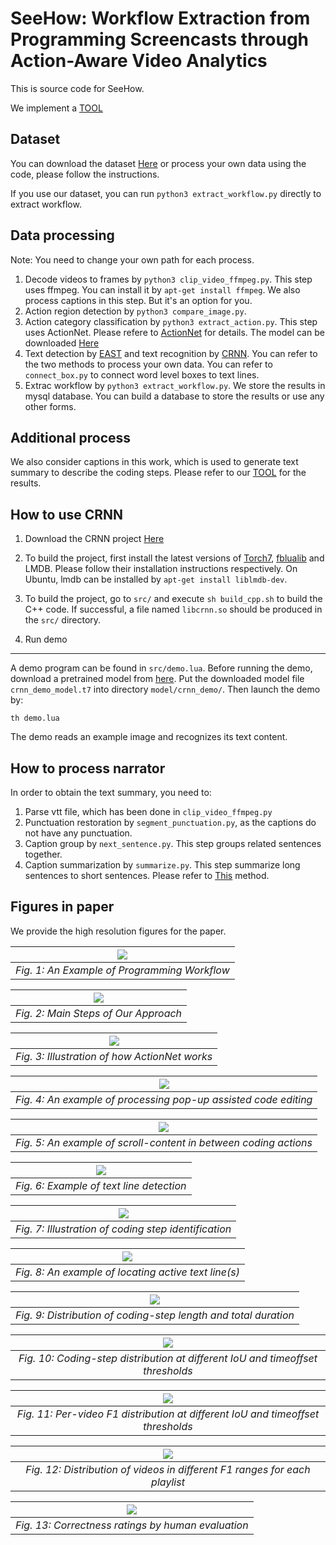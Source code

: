 # SeeHow: Workflow Extraction from Programming Screencasts through Action-Aware Video Analytics

This is source code for SeeHow.

We implement a [TOOL](http://seecollections.com/seehow/)

## Dataset
You can download the dataset [Here](https://drive.google.com/file/d/1gT3afHGFIxfPlWK4LCq8Cp1RlhPboRgw/view?usp=sharing) or process your own data using the code, please follow the instructions.

If you use our dataset, you can run `python3 extract_workflow.py` directly to extract workflow.

## Data processing
Note: You need to change your own path for each process.
1. Decode videos to frames by `python3 clip_video_ffmpeg.py`. This step uses ffmpeg. You can install it by `apt-get install ffmpeg`. We also process captions in this step. But it's an option for you.
2. Action region detection by `python3 compare_image.py`. 
3. Action category classification by `python3 extract_action.py`. This step uses ActionNet. Please refere to [ActionNet](https://github.com/DehaiZhao/ActionNet) for details. The model can be downloaded [Here](https://drive.google.com/file/d/1lbrtNbnfR9T6epawMRCMC-xdj1wsm4IK/view?usp=sharing)
4. Text detection by [EAST](https://github.com/argman/EAST) and text recognition by [CRNN](https://github.com/bgshih/crnn). You can refer to the two methods to process your own data. You can refer to `connect_box.py` to connect word level boxes to text lines.
5. Extrac workflow by `python3 extract_workflow.py`. We store the results in mysql database. You can build a database to store the results or use any other forms.

## Additional process
We also consider captions in this work, which is used to generate text summary to describe the coding steps. Please refer to our [TOOL](http://seecollections.com/seehow/) for the results.

## How to use CRNN
1. Download the CRNN project [Here](https://github.com/bgshih/crnn.git)
2. To build the project, first install the latest versions of [Torch7](http://torch.ch), [fblualib](https://github.com/facebook/fblualib) and LMDB. Please follow their installation instructions respectively. On Ubuntu, lmdb can be installed by ``apt-get install liblmdb-dev``.

3. To build the project, go to ``src/`` and execute ``sh build_cpp.sh`` to build the C++ code. If successful, a file named ``libcrnn.so`` should be produced in the ``src/`` directory.

4. Run demo
--------

A demo program can be found in ``src/demo.lua``. Before running the demo, download a pretrained model from [here](https://www.dropbox.com/s/tx6cnzkpg99iryi/crnn_demo_model.t7?dl=0). Put the downloaded model file ``crnn_demo_model.t7`` into directory ``model/crnn_demo/``. Then launch the demo by:

    th demo.lua

The demo reads an example image and recognizes its text content.

## How to process narrator

In order to obtain the text summary, you need to:
1. Parse vtt file, which has been done in `clip_video_ffmpeg.py`
2. Punctuation restoration by `segment_punctuation.py`, as the captions do not have any punctuation.
3. Caption group by `next_sentence.py`. This step groups related sentences together.
4. Caption summarization by `summarize.py`. This step summarize long sentences to short sentences. Please refer to [This](https://github.com/nlpyang/PreSumm) method.

## Figures in paper
We provide the high resolution figures for the paper.

| ![](/images/example.jpg) | 
|:--:| 
| *Fig. 1: An Example of Programming Workflow* |

| ![](/images/step.jpg) | 
|:--:| 
| *Fig. 2: Main Steps of Our Approach* |

| ![](/images/actionnet.jpg) | 
|:--:| 
| *Fig. 3: Illustration of how ActionNet works* |

| ![](/images/popup.jpg) | 
|:--:| 
| *Fig. 4: An example of processing pop-up assisted code editing* |

| ![](/images/scroll.jpg) | 
|:--:| 
| *Fig. 5: An example of scroll-content in between coding actions* |

| ![](/images/textbox.jpg) | 
|:--:| 
| *Fig. 6: Example of text line detection* |

| ![](/images/fragment.jpg) | 
|:--:| 
| *Fig. 7: Illustration of coding step identification* |

| ![](/images/box.jpg) | 
|:--:| 
| *Fig. 8: An example of locating active text line(s)* |

| ![](/images/frag_len_all.jpg) | 
|:--:| 
| *Fig. 9: Distribution of coding-step length and total duration* |

| ![](/images/offset.jpg) | 
|:--:| 
| *Fig. 10: Coding-step distribution at different IoU and timeoffset thresholds* |

| ![](/images/iou.jpg) | 
|:--:| 
| *Fig. 11: Per-video F1 distribution at different IoU and timeoffset thresholds* |

| ![](/images/playlist.jpg) | 
|:--:| 
| *Fig. 12: Distribution of videos in different F1 ranges for each playlist* |

| ![](/images/usefulness.jpg) | 
|:--:| 
| *Fig. 13: Correctness ratings by human evaluation* |

